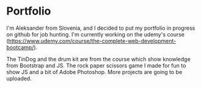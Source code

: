 # Portfolio

I'm Aleksander from Slovenia, and I decided to put my portfolio in progress on github for job hunting.
I'm currently working on the udemy's course (https://www.udemy.com/course/the-complete-web-development-bootcamp/).

The TinDog and the drum kit are from the course which show knowledge from Bootstrap and JS.
The rock paper scissors game I made for fun to show JS and a bit of Adobe Photoshop.
More projects are going to be uploaded.

